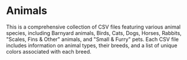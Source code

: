 # Animals
This is a comprehensive collection of CSV files featuring various animal species, including Barnyard animals, Birds, Cats, Dogs, Horses, Rabbits, "Scales, Fins &amp; Other" animals, and "Small &amp; Furry" pets. Each CSV file includes information on animal types, their breeds, and a list of unique colors associated with each breed.
